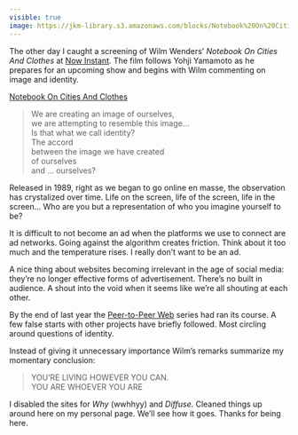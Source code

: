 ```yaml
---
visible: true
image: https://jkm-library.s3.amazonaws.com/blocks/Notebook%20On%20Cities%20And%20Clothes.jpg
---
```


The other day I caught a screening of Wilm Wenders’ *Notebook On Cities And Clothes* at [Now Instant](https://now-instant.la). The film follows Yohji Yamamoto as he prepares for an upcoming show and begins with Wilm commenting on image and identity.

[Notebook On Cities And Clothes](https://jkm-library.s3.amazonaws.com/blocks/Notebook%20On%20Cities%20And%20Clothes.mp4)

> We are creating an image of ourselves,  
> we are attempting to resemble this image…  
> Is that what we call identity?  
> The accord  
> between the image we have created  
> of ourselves  
> and … ourselves?

<!-- more -->

Released in 1989, right as we began to go online en masse, the observation has crystalized over time. Life on the screen, life of the screen, life in the screen… Who are you but a representation of who you imagine yourself to be?

It is difficult to not become an ad when the platforms we use to connect are ad networks. Going against the algorithm creates friction. Think about it too much and the temperature rises. I really don’t want to be an ad.

A nice thing about websites becoming irrelevant in the age of social media: they’re no longer effective forms of advertisement. There’s no built in audience. A shout into the void when it seems like we’re all shouting at each other.

By the end of last year the [Peer-to-Peer Web](https://peer-to-peer-web.com) series had ran its course. A few false starts with other projects have briefly followed. Most circling around questions of identity.

Instead of giving it unnecessary importance Wilm’s remarks summarize my momentary conclusion:

> YOU’RE LIVING HOWEVER YOU CAN.  
> YOU ARE WHOEVER YOU ARE

I disabled the sites for *Why* (wwhhyy) and *Diffuse*. Cleaned things up around here on my personal page. We’ll see how it goes. Thanks for being here.